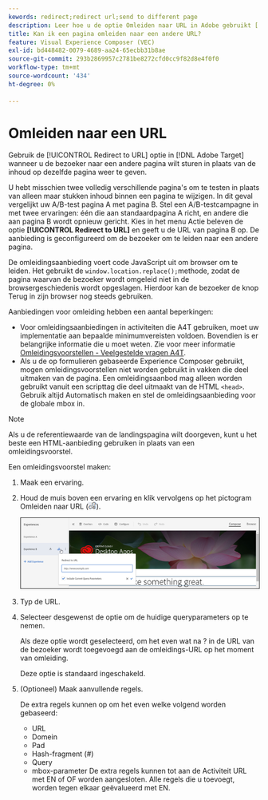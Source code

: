 ```yaml
---
kewords: redirect;redirect url;send to different page
description: Leer hoe u de optie Omleiden naar URL in Adobe gebruikt [!DNL Target] wanneer u de bezoeker naar een andere pagina wilt sturen in plaats van de inhoud op dezelfde pagina weer te geven.
title: Kan ik een pagina omleiden naar een andere URL?
feature: Visual Experience Composer (VEC)
exl-id: bd448482-0079-4689-aa24-65ecbb31b8ae
source-git-commit: 293b2869957c2781be8272cfd0cc9f82d8e4f0f0
workflow-type: tm+mt
source-wordcount: '434'
ht-degree: 0%

---
```


# Omleiden naar een URL

Gebruik de [!UICONTROL Redirect to URL] optie in [!DNL Adobe Target] wanneer u de bezoeker naar een andere pagina wilt sturen in plaats van de inhoud op dezelfde pagina weer te geven.

U hebt misschien twee volledig verschillende pagina&#39;s om te testen in plaats van alleen maar stukken inhoud binnen een pagina te wijzigen. In dit geval vergelijkt uw A/B-test pagina A met pagina B. Stel een A/B-testcampagne in met twee ervaringen: één die aan standaardpagina A richt, en andere die aan pagina B wordt opnieuw gericht. Kies in het menu Actie beleven de optie **[!UICONTROL Redirect to URL]** en geeft u de URL van pagina B op. De aanbieding is geconfigureerd om de bezoeker om te leiden naar een andere pagina.

De omleidingsaanbieding voert code JavaScript uit om browser om te leiden. Het gebruikt de `window.location.replace();`methode, zodat de pagina waarvan de bezoeker wordt omgeleid niet in de browsergeschiedenis wordt opgeslagen. Hierdoor kan de bezoeker de knop Terug in zijn browser nog steeds gebruiken.

Aanbiedingen voor omleiding hebben een aantal beperkingen:

* Voor omleidingsaanbiedingen in activiteiten die A4T gebruiken, moet uw implementatie aan bepaalde minimumvereisten voldoen. Bovendien is er belangrijke informatie die u moet weten. Zie voor meer informatie [Omleidingsvoorstellen - Veelgestelde vragen A4T](/help/main/c-integrating-target-with-mac/a4t/r-a4t-faq/a4t-faq-redirect-offers.md#concept_21BF213F10E1414A9DCD4A98AF207905).
* Als u de op formulieren gebaseerde Experience Composer gebruikt, mogen omleidingsvoorstellen niet worden gebruikt in vakken die deel uitmaken van de pagina. Een omleidingsaanbod mag alleen worden gebruikt vanuit een scripttag die deel uitmaakt van de HTML `<head>`. Gebruik altijd Automatisch maken en stel de omleidingsaanbieding voor de globale mbox in.

>[!NOTE]
>
>Als u de referentiewaarde van de landingspagina wilt doorgeven, kunt u het beste een HTML-aanbieding gebruiken in plaats van een omleidingsvoorstel.

Een omleidingsvoorstel maken:

1. Maak een ervaring.
1. Houd de muis boven een ervaring en klik vervolgens op het pictogram Omleiden naar URL (![icon_redirect_url, afbeelding](assets/icon_redirect_url.png)).

   ![exp_actions, afbeelding](assets/exp_actions.png)

1. Typ de URL.
1. Selecteer desgewenst de optie om de huidige queryparameters op te nemen.

   Als deze optie wordt geselecteerd, om het even wat na ? in de URL van de bezoeker wordt toegevoegd aan de omleidings-URL op het moment van omleiding.

   Deze optie is standaard ingeschakeld.
1. (Optioneel) Maak aanvullende regels.

   De extra regels kunnen op om het even welke volgend worden gebaseerd:

   * URL
   * Domein
   * Pad
   * Hash-fragment (#)
   * Query
   * mbox-parameter
   De extra regels kunnen tot aan de Activiteit URL met EN of OF worden aangesloten. Alle regels die u toevoegt, worden tegen elkaar geëvalueerd met EN.
